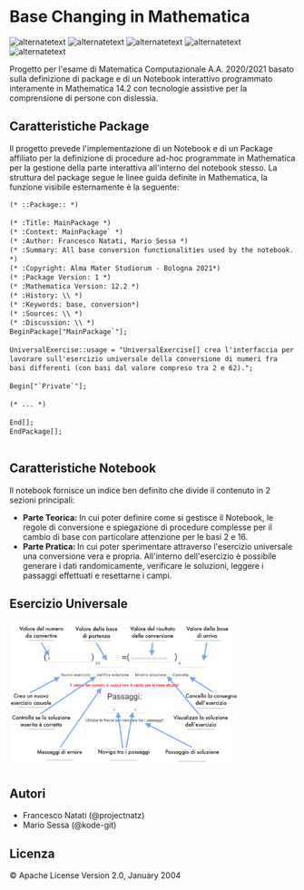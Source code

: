 # Base Changing in Mathematica

<p>
        <img src="https://img.shields.io/static/v1?label=build&message=passing&color=%3CCOLOR%3E" alt="alternatetext">
	<img src="https://img.shields.io/badge/state-closed-red" alt="alternatetext">
	<img src="https://img.shields.io/badge/version-1.0%20-blue" alt="alternatetext">
  <img src="https://img.shields.io/badge/notebook-Mathematica 14.2-yellow" alt="alternatetext">
  <img src="https://img.shields.io/badge/package-Mathematica 14.2-white" alt="alternatetext">
</p>

Progetto per l'esame di Matematica Computazionale A.A. 2020/2021 basato sulla definizione di package e di un Notebook interattivo programmato interamente in Mathematica 14.2 con tecnologie assistive per la comprensione di persone con dislessia.


## Caratteristiche Package

Il progetto prevede l'implementazione di un Notebook e di un Package affiliato per la definizione di procedure ad-hoc programmate in Mathematica per la gestione della parte interattiva all'interno del notebook stesso.
La struttura del package segue le linee guida definite in Mathematica, la funzione visibile esternamente è la seguente:

```
(* ::Package:: *)

(* :Title: MainPackage *)
(* :Context: MainPackage` *)
(* :Author: Francesco Natati, Mario Sessa *)
(* :Summary: All base conversion functionalities used by the notebook. *)
(* :Copyright: Alma Mater Studiorum - Bologna 2021*)
(* :Package Version: 1 *)
(* :Mathematica Version: 12.2 *)
(* :History: \\ *)
(* :Keywords: base, conversion*)
(* :Sources: \\ *)
(* :Discussion: \\ *)
BeginPackage["MainPackage`"];

UniversalExercise::usage = "UniversalExercise[] crea l'interfaccia per lavorare sull'esercizio universale della conversione di numeri fra basi differenti (con basi dal valore compreso tra 2 e 62).";

Begin["`Private`"];

(* ... *)

End[];
EndPackage[];


```

## Caratteristiche Notebook

Il notebook fornisce un indice ben definito che divide il contenuto in 2 sezioni principali:
<ul>
  <li> <b> Parte Teorica: </b> In cui poter definire come si gestisce il Notebook, le regole di conversione e spiegazione di procedure complesse per il cambio di base con particolare attenzione per le basi 2 e 16.
  </li><li> <b> Parte Pratica: </b> In cui poter sperimentare attraverso l'esercizio universale una conversione vera e propria. All'interno dell'esercizio è possibile generare i dati randomicamente, verificare le soluzioni, leggere i passaggi effettuati e resettarne i campi. </li>
 </ul>
 

## Esercizio Universale

<img width=80% src="/src/resources/img/universal_exercise_guide.png"></img>

## Autori

<ul>
  <li> Francesco Natati (@projectnatz) </li>
  <li> Mario Sessa (@kode-git) </li>
</ul>

## Licenza 

&copy; Apache License Version 2.0, January 2004


